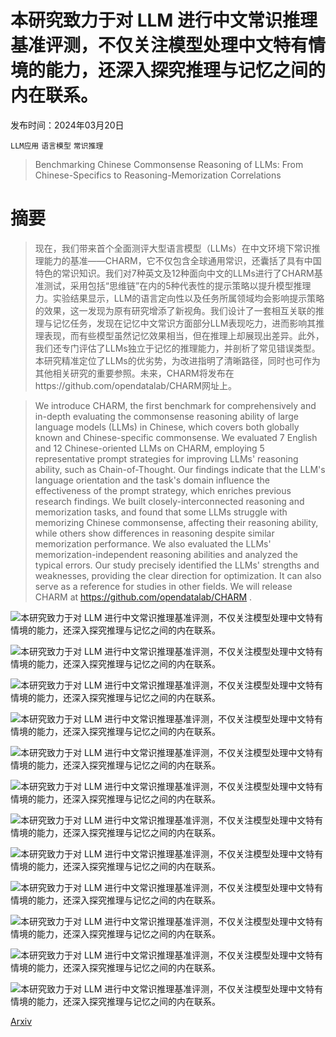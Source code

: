 # 本研究致力于对 LLM 进行中文常识推理基准评测，不仅关注模型处理中文特有情境的能力，还深入探究推理与记忆之间的内在联系。

发布时间：2024年03月20日

`LLM应用` `语言模型` `常识推理`

> Benchmarking Chinese Commonsense Reasoning of LLMs: From Chinese-Specifics to Reasoning-Memorization Correlations

# 摘要

> 现在，我们带来首个全面测评大型语言模型（LLMs）在中文环境下常识推理能力的基准——CHARM，它不仅包含全球通用常识，还囊括了具有中国特色的常识知识。我们对7种英文及12种面向中文的LLMs进行了CHARM基准测试，采用包括“思维链”在内的5种代表性的提示策略以提升模型推理力。实验结果显示，LLM的语言定向性以及任务所属领域均会影响提示策略的效果，这一发现为原有研究增添了新视角。我们设计了一套相互关联的推理与记忆任务，发现在记忆中文常识方面部分LLM表现吃力，进而影响其推理表现，而有些模型虽然记忆效果相当，但在推理上却展现出差异。此外，我们还专门评估了LLMs独立于记忆的推理能力，并剖析了常见错误类型。本研究精准定位了LLMs的优劣势，为改进指明了清晰路径，同时也可作为其他相关研究的重要参照。未来，CHARM将发布在https://github.com/opendatalab/CHARM网址上。

> We introduce CHARM, the first benchmark for comprehensively and in-depth evaluating the commonsense reasoning ability of large language models (LLMs) in Chinese, which covers both globally known and Chinese-specific commonsense. We evaluated 7 English and 12 Chinese-oriented LLMs on CHARM, employing 5 representative prompt strategies for improving LLMs' reasoning ability, such as Chain-of-Thought. Our findings indicate that the LLM's language orientation and the task's domain influence the effectiveness of the prompt strategy, which enriches previous research findings. We built closely-interconnected reasoning and memorization tasks, and found that some LLMs struggle with memorizing Chinese commonsense, affecting their reasoning ability, while others show differences in reasoning despite similar memorization performance. We also evaluated the LLMs' memorization-independent reasoning abilities and analyzed the typical errors. Our study precisely identified the LLMs' strengths and weaknesses, providing the clear direction for optimization. It can also serve as a reference for studies in other fields. We will release CHARM at https://github.com/opendatalab/CHARM .

![本研究致力于对 LLM 进行中文常识推理基准评测，不仅关注模型处理中文特有情境的能力，还深入探究推理与记忆之间的内在联系。](../../../paper_images/2403.14112/x1.png)

![本研究致力于对 LLM 进行中文常识推理基准评测，不仅关注模型处理中文特有情境的能力，还深入探究推理与记忆之间的内在联系。](../../../paper_images/2403.14112/x2.png)

![本研究致力于对 LLM 进行中文常识推理基准评测，不仅关注模型处理中文特有情境的能力，还深入探究推理与记忆之间的内在联系。](../../../paper_images/2403.14112/x3.png)

![本研究致力于对 LLM 进行中文常识推理基准评测，不仅关注模型处理中文特有情境的能力，还深入探究推理与记忆之间的内在联系。](../../../paper_images/2403.14112/x4.png)

![本研究致力于对 LLM 进行中文常识推理基准评测，不仅关注模型处理中文特有情境的能力，还深入探究推理与记忆之间的内在联系。](../../../paper_images/2403.14112/x5.png)

![本研究致力于对 LLM 进行中文常识推理基准评测，不仅关注模型处理中文特有情境的能力，还深入探究推理与记忆之间的内在联系。](../../../paper_images/2403.14112/x6.png)

![本研究致力于对 LLM 进行中文常识推理基准评测，不仅关注模型处理中文特有情境的能力，还深入探究推理与记忆之间的内在联系。](../../../paper_images/2403.14112/x7.png)

![本研究致力于对 LLM 进行中文常识推理基准评测，不仅关注模型处理中文特有情境的能力，还深入探究推理与记忆之间的内在联系。](../../../paper_images/2403.14112/x8.png)

![本研究致力于对 LLM 进行中文常识推理基准评测，不仅关注模型处理中文特有情境的能力，还深入探究推理与记忆之间的内在联系。](../../../paper_images/2403.14112/x9.png)

![本研究致力于对 LLM 进行中文常识推理基准评测，不仅关注模型处理中文特有情境的能力，还深入探究推理与记忆之间的内在联系。](../../../paper_images/2403.14112/x10.png)

![本研究致力于对 LLM 进行中文常识推理基准评测，不仅关注模型处理中文特有情境的能力，还深入探究推理与记忆之间的内在联系。](../../../paper_images/2403.14112/x11.png)

![本研究致力于对 LLM 进行中文常识推理基准评测，不仅关注模型处理中文特有情境的能力，还深入探究推理与记忆之间的内在联系。](../../../paper_images/2403.14112/x12.png)

[Arxiv](https://arxiv.org/abs/2403.14112)